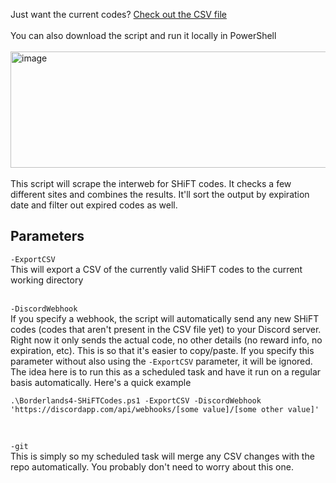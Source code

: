 Just want the current codes? [Check out the CSV file](https://github.com/VinceCarbone/Borderlands4-SHiFTCodes/blob/main/Borderlands4%20SHiFT%20Codes.csv)
<br><br>
You can also download the script and run it locally in PowerShell
<br><br>
<img width="612" height="186" alt="image" src="https://github.com/user-attachments/assets/ad6d28f5-6f69-49b8-823b-72fd6bad2530" />
<br><br>
This script will scrape the interweb for SHiFT codes. It checks a few different sites and combines the results. It'll sort the output by expiration date and filter out expired codes as well.

## Parameters
```-ExportCSV```
<br>This will export a CSV of the currently valid SHiFT codes to the current working directory
<br><br>

```-DiscordWebhook```
<br>If you specify a webhook, the script will automatically send any new SHiFT codes (codes that aren't present in the CSV file yet) to your Discord server. Right now it only sends the actual code, no other details (no reward info, no expiration, etc). This is so that it's easier to copy/paste. If you specify this parameter without also using the `-ExportCSV` parameter, it will be ignored. The idea here is to run this as a scheduled task and have it run on a regular basis automatically. Here's a quick example
<br>
```
.\Borderlands4-SHiFTCodes.ps1 -ExportCSV -DiscordWebhook 'https://discordapp.com/api/webhooks/[some value]/[some other value]'
```
<br>

```-git```
<br>This is simply so my scheduled task will merge any CSV changes with the repo automatically. You probably don't need to worry about this one.
